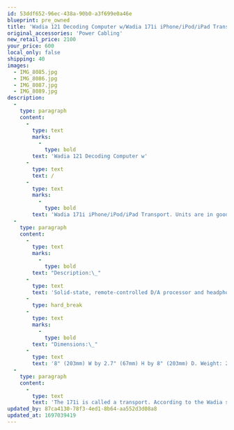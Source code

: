 ```yaml
---
id: 53ddf652-96ec-438a-90b0-a3f699e0a46e
blueprint: pre_owned
title: 'Wadia 121 Decoding Computer w/Wadia 171i iPhone/iPod/iPad Transport'
original_accessories: 'Power Cabling'
new_retail_price: 2100
your_price: 600
local_only: false
shipping: 40
images:
  - IMG_8085.jpg
  - IMG_8086.jpg
  - IMG_8087.jpg
  - IMG_8089.jpg
description:
  -
    type: paragraph
    content:
      -
        type: text
        marks:
          -
            type: bold
        text: 'Wadia 121 Decoding Computer w'
      -
        type: text
        text: /
      -
        type: text
        marks:
          -
            type: bold
        text: 'Wadia 171i iPhone/iPod/iPad Transport. Units are in good physical and functional condition with original power accessories. Units sold as new for $2,100.00'
  -
    type: paragraph
    content:
      -
        type: text
        marks:
          -
            type: bold
        text: "Description:\_"
      -
        type: text
        text: 'Solid-state, remote-controlled D/A processor and headphone amplifier. Decoding software: DigiMaster. Resampling rate: 1.4MHz. Digital inputs: AES/EBU (XLR), coaxial (RCA, BNC), optical (TosLink), USB (B). Input data rates: up to 24 bits; sampled at 44.1, 48, 88.2, 96, 176.4, 192kHz. Analog outputs: 1 pair balanced (XLR), 1 pair unbalanced (RCA), simultaneously active; ¼" headphone jack. Headphone and line-level output sensitivity: adjustable. Maximum output level (line-level outputs): 4.0V, 2.0V, 1.0V. No other specifications given.'
      -
        type: hard_break
      -
        type: text
        marks:
          -
            type: bold
        text: "Dimensions:\_"
      -
        type: text
        text: '8" (203mm) W by 2.7" (67mm) H by 8" (203mm) D. Weight: 2.5 lbs. (1.13kg).'
  -
    type: paragraph
    content:
      -
        type: text
        text: 'The 171i is called a transport. According to the Wadia site, a transport is the digital link between a media source such as an iPod, a computer, or a musical disc, and your home audio system. What it does, basically, is to make it possible to connect your iPhone/iPod/iPad to your stereo and provide ir remote control along the way. Its special trick though, the one that sets it aside from other such devices, it its ability to extract the digital signal straight from the i-device whereas formerly it was only possible to extract analog audio. Needless to say, the iPod/iPhone/iPad’s built in DAC''s are fine, but no match for a proper audio player and the resultant sound from the analog output does indeed lack dynamics, color, substance and is generally just not up to scratch. The digital signal on the other hand promises bit-accurate sound output and this is why the Wadia Transport is said to rival some top performing digital source components.'
updated_by: 87ca4130-78f3-4ed1-8b64-aa552d3d08a8
updated_at: 1697039419
---
```

